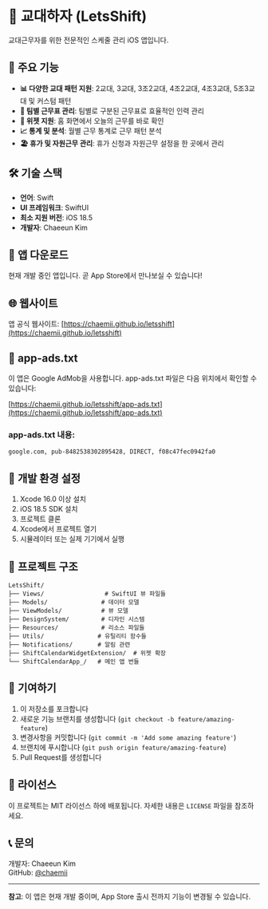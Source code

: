 # 📅 교대하자 (LetsShift)

교대근무자를 위한 전문적인 스케줄 관리 iOS 앱입니다.

## 🚀 주요 기능

- **📊 다양한 교대 패턴 지원**: 2교대, 3교대, 3조2교대, 4조2교대, 4조3교대, 5조3교대 및 커스텀 패턴
- **👥 팀별 근무표 관리**: 팀별로 구분된 근무표로 효율적인 인력 관리
- **📱 위젯 지원**: 홈 화면에서 오늘의 근무를 바로 확인
- **📈 통계 및 분석**: 월별 근무 통계로 근무 패턴 분석
- **🏖️ 휴가 및 자원근무 관리**: 휴가 신청과 자원근무 설정을 한 곳에서 관리

## 🛠️ 기술 스택

- **언어**: Swift
- **UI 프레임워크**: SwiftUI
- **최소 지원 버전**: iOS 18.5
- **개발자**: Chaeeun Kim

## 📱 앱 다운로드

현재 개발 중인 앱입니다. 곧 App Store에서 만나보실 수 있습니다!

## 🌐 웹사이트

앱 공식 웹사이트: [https://chaemii.github.io/letsshift](https://chaemii.github.io/letsshift)

## 📄 app-ads.txt

이 앱은 Google AdMob을 사용합니다. app-ads.txt 파일은 다음 위치에서 확인할 수 있습니다:

[https://chaemii.github.io/letsshift/app-ads.txt](https://chaemii.github.io/letsshift/app-ads.txt)

### app-ads.txt 내용:
```
google.com, pub-8482538302895428, DIRECT, f08c47fec0942fa0
```

## 🔧 개발 환경 설정

1. Xcode 16.0 이상 설치
2. iOS 18.5 SDK 설치
3. 프로젝트 클론
4. Xcode에서 프로젝트 열기
5. 시뮬레이터 또는 실제 기기에서 실행

## 📁 프로젝트 구조

```
LetsShift/
├── Views/                 # SwiftUI 뷰 파일들
├── Models/               # 데이터 모델
├── ViewModels/           # 뷰 모델
├── DesignSystem/         # 디자인 시스템
├── Resources/            # 리소스 파일들
├── Utils/               # 유틸리티 함수들
├── Notifications/       # 알림 관련
├── ShiftCalendarWidgetExtension/  # 위젯 확장
└── ShiftCalendarApp_/   # 메인 앱 번들
```

## 🤝 기여하기

1. 이 저장소를 포크합니다
2. 새로운 기능 브랜치를 생성합니다 (`git checkout -b feature/amazing-feature`)
3. 변경사항을 커밋합니다 (`git commit -m 'Add some amazing feature'`)
4. 브랜치에 푸시합니다 (`git push origin feature/amazing-feature`)
5. Pull Request를 생성합니다

## 📄 라이선스

이 프로젝트는 MIT 라이선스 하에 배포됩니다. 자세한 내용은 `LICENSE` 파일을 참조하세요.

## 📞 문의

개발자: Chaeeun Kim  
GitHub: [@chaemii](https://github.com/chaemii)

---

**참고**: 이 앱은 현재 개발 중이며, App Store 출시 전까지 기능이 변경될 수 있습니다. 